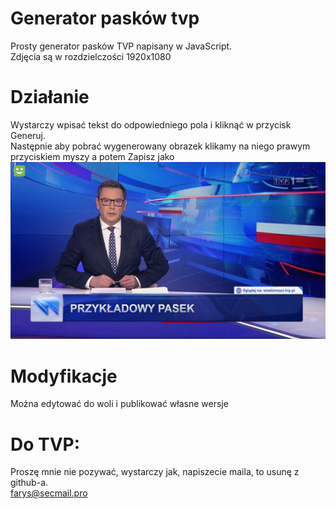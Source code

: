 # Generator pasków tvp
Prosty generator pasków TVP napisany w JavaScript. <br /> Zdjęcia są w rozdzielczości 1920x1080
# Działanie
Wystarczy wpisać tekst do odpowiedniego pola i kliknąć w przycisk Generuj. <br />
Następnie aby pobrać wygenerowany obrazek klikamy na niego prawym przyciskiem myszy a potem Zapisz jako
![alt text](https://github.com/farystank/generator-paskow-tvp/blob/main/przyk%C5%82adowy%20pasek.png)
# Modyfikacje
Można edytować do woli i publikować własne wersje

# Do TVP:
Proszę mnie nie pozywać, wystarczy jak, napiszecie maila, to usunę z github-a. <br />
farys@secmail.pro
